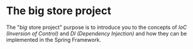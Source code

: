 # The big store project

The "*big* store project" purpose is to introduce you to the concepts of *IoC (Inversion of Control)* and *DI (Dependency Injection)* and how they can be implemented in the Spring Framework.
